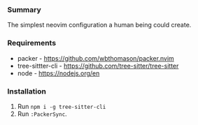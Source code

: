 ### Summary
The simplest neovim configuration a human being could create.

### Requirements
- packer - https://github.com/wbthomason/packer.nvim
- tree-sittter-cli - https://github.com/tree-sitter/tree-sitter
- node - https://nodejs.org/en

### Installation
1. Run `npm i -g tree-sitter-cli`
2. Run `:PackerSync`.

